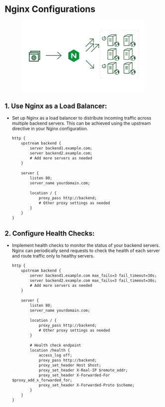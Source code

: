 # Nginx Configurations

<p align="center" ><img width=400 src="../assets/pngegg (1).png"> </p>

## 1. Use Nginx as a Load Balancer:
  - Set up Nginx as a load balancer to distribute incoming traffic across multiple backend servers. This can be achieved using the upstream directive in your Nginx configuration.

        http {
            upstream backend {
                server backend1.example.com;
                server backend2.example.com;
                # Add more servers as needed
            }
        
            server {
                listen 80;
                server_name yourdomain.com;
        
                location / {
                    proxy_pass http://backend;
                    # Other proxy settings as needed
                }
            }
        }

## 2. Configure Health Checks:
  - Implement health checks to monitor the status of your backend servers. Nginx can periodically send requests to check the health of each server and route traffic only to healthy servers.

        http {
            upstream backend {
                server backend1.example.com max_fails=3 fail_timeout=30s;
                server backend2.example.com max_fails=3 fail_timeout=30s;
                # Add more servers as needed
            }
        
            server {
                listen 80;
                server_name yourdomain.com;
        
                location / {
                    proxy_pass http://backend;
                    # Other proxy settings as needed
                }
        
                # Health check endpoint
                location /health {
                    access_log off;
                    proxy_pass http://backend;
                    proxy_set_header Host $host;
                    proxy_set_header X-Real-IP $remote_addr;
                    proxy_set_header X-Forwarded-For $proxy_add_x_forwarded_for;
                    proxy_set_header X-Forwarded-Proto $scheme;
                }
            }
        }
